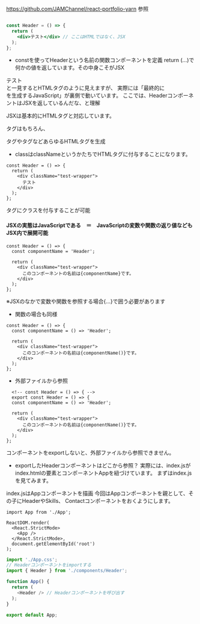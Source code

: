 https://github.com/JAMChannel/react-portfolio-yarn
参照

```src/components/Header.jsx

const Header = () => {
  return (
    <div>テスト</div> // ここはHTMLではなく、JSX
  );
};

```
- constを使ってHeaderという名前の関数コンポーネントを定義
return (...)で何かの値を返しています。その中身こそがJSX

<div>テスト</div>と一見するとHTMLタグのように見えますが、
実際には「最終的に<div>を生成するJavaScript」が裏側で動いています。
ここでは、HeaderコンポーネントはJSXを返しているんだな、と理解

JSXは基本的にHTMLタグと対応しています。<div>タグはもちろん、
<p>タグや<a>タグなどあらゆるHTMLタグを生成


- classはclassNameというかたちでHTMLタグに付与することになります。
```
const Header = () => {
  return (
    <div className="test-wrapper">
      テスト
    </div>
  );
};
```
<div>タグにクラスを付与することが可能

#### JSXの実態はJavaScriptである　＝　JavaScriptの変数や関数の返り値などもJSX内で展開可能
```
const Header = () => {
  const componentName = 'Header';
 
  return (
    <div className="test-wrapper">
      このコンポーネントの名前は{componentName}です。
    </div>
  );
};
```

※JSXのなかで変数や関数を参照する場合{...}で囲う必要があります

- 関数の場合も同様
```
const Header = () => {
  const componentName = () => 'Header';

  return (
    <div className="test-wrapper">
      このコンポーネントの名前は{componentName()}です。
    </div>
  );
};
```

- 外部ファイルから参照
```
  <!-- const Header = () => { -->
  export const Header = () => {
  const componentName = () => 'Header';

  return (
    <div className="test-wrapper">
      このコンポーネントの名前は{componentName()}です。
    </div>
  );
};
```
コンポーネントをexportしないと、外部ファイルから参照できません。

- exportしたHeaderコンポーネントはどこから参照？
実際には、index.jsがindex.htmlの要素とコンポーネントAppを紐づけています。
まずはindex.jsを見てみます。

index.jsはAppコンポーネントを描画
今回はAppコンポーネントを親として、その子にHeaderやSkills、
Contactコンポーネントをおくようにします。

```
import App from './App';

ReactDOM.render(
  <React.StrictMode>
    <App />
  </React.StrictMode>,
  document.getElementById('root')
);
```


```src/App.js
import './App.css';
// Headerコンポーネントをimportする
import { Header } from './components/Header';

function App() {
  return (
    <Header /> // Headerコンポーネントを呼び出す
  );
}

export default App;
```